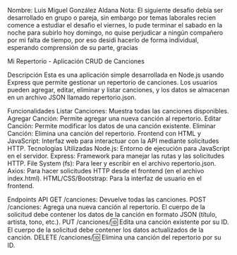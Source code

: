 Nombre: Luis Miguel González Aldana
Nota: El siguiente desafio debía ser desarrollado en grupo o pareja, sin embargo por temas laborales recien comence a estudiar el desafio el viernes, lo pude terminar el sabado en la noche para subirlo hoy domingo, no quise perjudicar a ningún compañero por mi falta de tiempo, por eso desidi hacerlo de forma individual, esperando comprensión de su parte, gracias 

Mi Repertorio - Aplicación CRUD de Canciones

Descripción
Esta es una aplicación simple desarrollada en Node.js usando Express que permite gestionar un repertorio de canciones. Los usuarios pueden agregar, editar, eliminar y listar canciones, y los datos se almacenan en un archivo JSON llamado repertorio.json.

Funcionalidades
Listar Canciones: Muestra todas las canciones disponibles.
Agregar Canción: Permite agregar una nueva canción al repertorio.
Editar Canción: Permite modificar los datos de una canción existente.
Eliminar Canción: Elimina una canción del repertorio.
Frontend con HTML y JavaScript: Interfaz web para interactuar con la API mediante solicitudes HTTP.
Tecnologías Utilizadas
Node.js: Entorno de ejecución para JavaScript en el servidor.
Express: Framework para manejar las rutas y las solicitudes HTTP.
File System (fs): Para leer y escribir en el archivo repertorio.json.
Axios: Para hacer solicitudes HTTP desde el frontend (en el archivo index.html).
HTML/CSS/Bootstrap: Para la interfaz de usuario en el frontend.

Endpoints API
GET /canciones: Devuelve todas las canciones.
POST /canciones: Agrega una nueva canción al repertorio. El cuerpo de la solicitud debe contener los datos de la canción en formato JSON (título, artista, tono, etc.).
PUT /canciones/:id: Edita una canción existente por su ID. El cuerpo de la solicitud debe contener los datos actualizados de la canción.
DELETE /canciones/:id: Elimina una canción del repertorio por su ID.